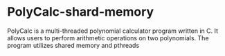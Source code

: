 # PolyCalc-shard-memory
PolyCalc is a multi-threaded polynomial calculator program written in C. It allows users to perform arithmetic operations on two polynomials. The program utilizes shared memory and pthreads
